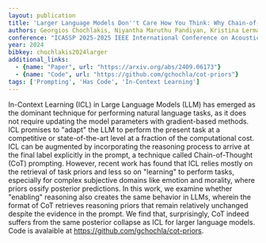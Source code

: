 ```yaml
---
layout: publication
title: 'Larger Language Models Don''t Care How You Think: Why Chain-of-thought Prompting Fails In Subjective Tasks'
authors: Georgios Chochlakis, Niyantha Maruthu Pandiyan, Kristina Lerman, Shrikanth Narayanan
conference: "ICASSP 2025-2025 IEEE International Conference on Acoustics Speech and Signal Processing (ICASSP). IEEE 2025"
year: 2024
bibkey: chochlakis2024larger
additional_links:
  - {name: "Paper", url: "https://arxiv.org/abs/2409.06173"}
  - {name: "Code", url: "https://github.com/gchochla/cot-priors"}
tags: ['Prompting', 'Has Code', 'In-Context Learning']
---
```

In-Context Learning (ICL) in Large Language Models (LLM) has emerged as the
dominant technique for performing natural language tasks, as it does not
require updating the model parameters with gradient-based methods. ICL promises
to "adapt" the LLM to perform the present task at a competitive or
state-of-the-art level at a fraction of the computational cost. ICL can be
augmented by incorporating the reasoning process to arrive at the final label
explicitly in the prompt, a technique called Chain-of-Thought (CoT) prompting.
However, recent work has found that ICL relies mostly on the retrieval of task
priors and less so on "learning" to perform tasks, especially for complex
subjective domains like emotion and morality, where priors ossify posterior
predictions. In this work, we examine whether "enabling" reasoning also creates
the same behavior in LLMs, wherein the format of CoT retrieves reasoning priors
that remain relatively unchanged despite the evidence in the prompt. We find
that, surprisingly, CoT indeed suffers from the same posterior collapse as ICL
for larger language models. Code is avalaible at
https://github.com/gchochla/cot-priors.
